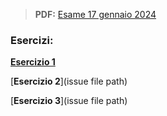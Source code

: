 > **PDF:** [Esame 17 gennaio 2024](/Esami/2024/esameGennaio_24_conSol.pdf)

### Esercizi:

[**Esercizio 1**](/../../issues/12)

[**Esercizio 2**](issue file path)

[**Esercizio 3**](issue file path)
